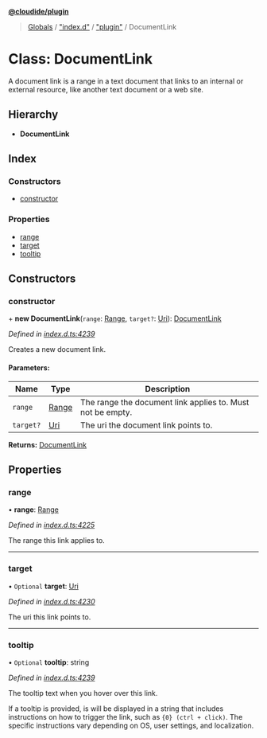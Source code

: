 **[@cloudide/plugin](../README.md)**

> [Globals](../README.md) / ["index.d"](../modules/_index_d_.md) / ["plugin"](../modules/_index_d_._plugin_.md) / DocumentLink

# Class: DocumentLink

A document link is a range in a text document that links to an internal or external resource, like another
text document or a web site.

## Hierarchy

* **DocumentLink**

## Index

### Constructors

* [constructor](_index_d_._plugin_.documentlink.md#constructor)

### Properties

* [range](_index_d_._plugin_.documentlink.md#range)
* [target](_index_d_._plugin_.documentlink.md#target)
* [tooltip](_index_d_._plugin_.documentlink.md#tooltip)

## Constructors

### constructor

\+ **new DocumentLink**(`range`: [Range](_index_d_._plugin_.range.md), `target?`: [Uri](_index_d_._plugin_.uri.md)): [DocumentLink](_index_d_._plugin_.documentlink.md)

*Defined in [index.d.ts:4239](https://github.com/shuyaqian/cloudide-plugin-api/blob/57a3a2a/index.d.ts#L4239)*

Creates a new document link.

#### Parameters:

Name | Type | Description |
------ | ------ | ------ |
`range` | [Range](_index_d_._plugin_.range.md) | The range the document link applies to. Must not be empty. |
`target?` | [Uri](_index_d_._plugin_.uri.md) | The uri the document link points to.  |

**Returns:** [DocumentLink](_index_d_._plugin_.documentlink.md)

## Properties

### range

•  **range**: [Range](_index_d_._plugin_.range.md)

*Defined in [index.d.ts:4225](https://github.com/shuyaqian/cloudide-plugin-api/blob/57a3a2a/index.d.ts#L4225)*

The range this link applies to.

___

### target

• `Optional` **target**: [Uri](_index_d_._plugin_.uri.md)

*Defined in [index.d.ts:4230](https://github.com/shuyaqian/cloudide-plugin-api/blob/57a3a2a/index.d.ts#L4230)*

The uri this link points to.

___

### tooltip

• `Optional` **tooltip**: string

*Defined in [index.d.ts:4239](https://github.com/shuyaqian/cloudide-plugin-api/blob/57a3a2a/index.d.ts#L4239)*

The tooltip text when you hover over this link.

If a tooltip is provided, is will be displayed in a string that includes instructions on how to
trigger the link, such as `{0} (ctrl + click)`. The specific instructions vary depending on OS,
user settings, and localization.
